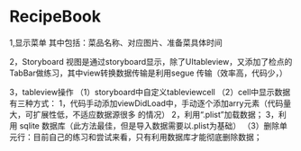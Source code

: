 RecipeBook
=================================

1,显示菜单
其中包括：菜品名称、对应图片、准备菜具体时间

2，Storyboard
视图是通过storyboard显示，除了UItableview，又添加了检点的TabBar做练习，其中view转换数据传输是利用segue
传输（效率高，代码少，）

3，tableview操作
（1）storyboard中自定义tableviewcell
（2）cell中显示数据有三种方式：
	1，代码手动添加viewDidLoad中，手动逐个添加arry元素（代码量大，可扩展性低，不适应数据源很多			的情况）
	2，利用“.plist”加载数据；
	3，利用 sqlite 数据库（此方法最佳，但是导入数据需要以.plist为基础）
（3）删除单元行：目前自己的练习和尝试来看，只有利用数据库才能彻底删除数据；